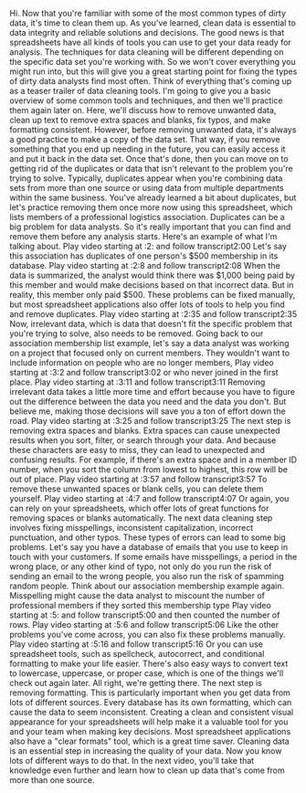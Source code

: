 
Hi. Now that you're familiar with some of the most common types of dirty data, it's time to clean them up. As you've learned, clean data is essential to data integrity and reliable solutions and decisions. The good news is that spreadsheets have all kinds of tools you can use to get your data ready for analysis. The techniques for data cleaning will be different depending on the specific data set you're working with. So we won't cover everything you might run into, but this will give you a great starting point for fixing the types of dirty data analysts find most often. Think of everything that's coming up as a teaser trailer of data cleaning tools. I'm going to give you a basic overview of some common tools and techniques, and then we'll practice them again later on. Here, we'll discuss how to remove unwanted data, clean up text to remove extra spaces and blanks, fix typos, and make formatting consistent. However, before removing unwanted data, it's always a good practice to make a copy of the data set. That way, if you remove something that you end up needing in the future, you can easily access it and put it back in the data set. Once that's done, then you can move on to getting rid of the duplicates or data that isn't relevant to the problem you're trying to solve. Typically, duplicates appear when you're combining data sets from more than one source or using data from multiple departments within the same business. You've already learned a bit about duplicates, but let's practice removing them once more now using this spreadsheet, which lists members of a professional logistics association. Duplicates can be a big problem for data analysts. So it's really important that you can find and remove them before any analysis starts. Here's an example of what I'm talking about.
Play video starting at :2: and follow transcript2:00
Let's say this association has duplicates of one person's $500 membership in its database.
Play video starting at :2:8 and follow transcript2:08
When the data is summarized, the analyst would think there was $1,000 being paid by this member and would make decisions based on that incorrect data. But in reality, this member only paid $500. These problems can be fixed manually, but most spreadsheet applications also offer lots of tools to help you find and remove duplicates.
Play video starting at :2:35 and follow transcript2:35
Now, irrelevant data, which is data that doesn't fit the specific problem that you're trying to solve, also needs to be removed. Going back to our association membership list example, let's say a data analyst was working on a project that focused only on current members. They wouldn't want to include information on people who are no longer members,
Play video starting at :3:2 and follow transcript3:02
or who never joined in the first place.
Play video starting at :3:11 and follow transcript3:11
Removing irrelevant data takes a little more time and effort because you have to figure out the difference between the data you need and the data you don't. But believe me, making those decisions will save you a ton of effort down the road.
Play video starting at :3:25 and follow transcript3:25
The next step is removing extra spaces and blanks. Extra spaces can cause unexpected results when you sort, filter, or search through your data. And because these characters are easy to miss, they can lead to unexpected and confusing results. For example, if there's an extra space and in a member ID number, when you sort the column from lowest to highest, this row will be out of place.
Play video starting at :3:57 and follow transcript3:57
To remove these unwanted spaces or blank cells, you can delete them yourself.
Play video starting at :4:7 and follow transcript4:07
Or again, you can rely on your spreadsheets, which offer lots of great functions for removing spaces or blanks automatically. The next data cleaning step involves fixing misspellings, inconsistent capitalization, incorrect punctuation, and other typos. These types of errors can lead to some big problems. Let's say you have a database of emails that you use to keep in touch with your customers. If some emails have misspellings, a period in the wrong place, or any other kind of typo, not only do you run the risk of sending an email to the wrong people, you also run the risk of spamming random people. Think about our association membership example again. Misspelling might cause the data analyst to miscount the number of professional members if they sorted this membership type
Play video starting at :5: and follow transcript5:00
and then counted the number of rows.
Play video starting at :5:6 and follow transcript5:06
Like the other problems you've come across, you can also fix these problems manually.
Play video starting at :5:16 and follow transcript5:16
Or you can use spreadsheet tools, such as spellcheck, autocorrect, and conditional formatting to make your life easier. There's also easy ways to convert text to lowercase, uppercase, or proper case, which is one of the things we'll check out again later. All right, we're getting there. The next step is removing formatting. This is particularly important when you get data from lots of different sources. Every database has its own formatting, which can cause the data to seem inconsistent. Creating a clean and consistent visual appearance for your spreadsheets will help make it a valuable tool for you and your team when making key decisions. Most spreadsheet applications also have a "clear formats" tool, which is a great time saver. Cleaning data is an essential step in increasing the quality of your data. Now you know lots of different ways to do that. In the next video, you'll take that knowledge even further and learn how to clean up data that's come from more than one source.